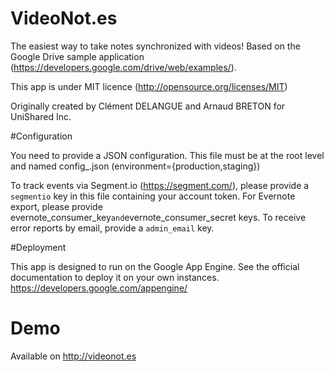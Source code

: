 VideoNot.es
======================

The easiest way to take notes synchronized with videos!
Based on the Google Drive sample application (https://developers.google.com/drive/web/examples/).

This app is under MIT licence (http://opensource.org/licenses/MIT)

Originally created by Clément DELANGUE and Arnaud BRETON for UniShared Inc.

#Configuration

You need to provide a JSON configuration.
This file must be at the root level and named config_<environment>.json (environment={production,staging})

To track events via Segment.io (https://segment.com/), please provide a `segmentio` key in this file containing your account token.
For Evernote export, please provide evernote_consumer_key` and `evernote_consumer_secret keys.
To receive error reports by email, provide a `admin_email` key.

#Deployment

This app is designed to run on the Google App Engine.
See the official documentation to deploy it on your own instances.
https://developers.google.com/appengine/

# Demo

Available on http://videonot.es
